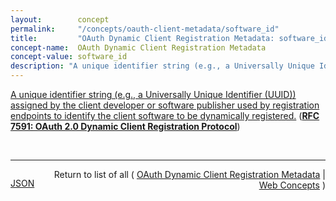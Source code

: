 ```yaml
---
layout:        concept
permalink:     "/concepts/oauth-client-metadata/software_id"
title:         "OAuth Dynamic Client Registration Metadata: software_id"
concept-name:  OAuth Dynamic Client Registration Metadata
concept-value: software_id
description: "A unique identifier string (e.g., a Universally Unique Identifier (UUID)) assigned by the client developer or software publisher used by registration endpoints to identify the client software to be dynamically registered."
---
```


[A unique identifier string (e.g., a Universally Unique Identifier (UUID)) assigned by the client developer or software publisher used by registration endpoints to identify the client software to be dynamically registered.](http://tools.ietf.org/html/rfc7591#section-2 "Read documentation for OAuth Dynamic Client Registration Metadata &#34;software_id&#34;") (**[RFC 7591: OAuth 2.0 Dynamic Client Registration Protocol](/specs/IETF/RFC/7591 "This specification defines mechanisms for dynamically registering OAuth 2.0 clients with authorization servers. Registration requests send a set of desired client metadata values to the authorization server. The resulting registration responses return a client identifier to use at the authorization server and the client metadata values registered for the client. The client can then use this registration information to communicate with the authorization server using the OAuth 2.0 protocol. This specification also defines a set of common client metadata fields and values for clients to use during registration.")**)

<br/>
<hr/>

<p style="float : left"><a href="./software_id.json" title="JSON representing this particular Web Concept value">JSON</a></p>
<p style="text-align: right">Return to list of all ( <a href="../oauth-client-metadata/">OAuth Dynamic Client Registration Metadata</a> | <a href="../">Web Concepts</a> )</p>
